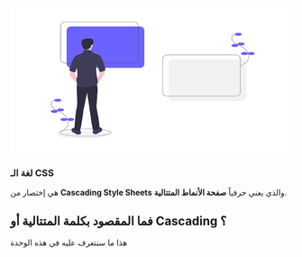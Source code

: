 ![image|650x333](assets/image.png) 

### لغة الـ  CSS

هي إختصار من **Cascading Style Sheets** والذي يعني حرفياً **صفحة الأنماط المتتالية**.

## فما المقصود بكلمة **المتتالية** أو **Cascading** ؟

هذا ما سنتعرف عليه في هذه الوحدة